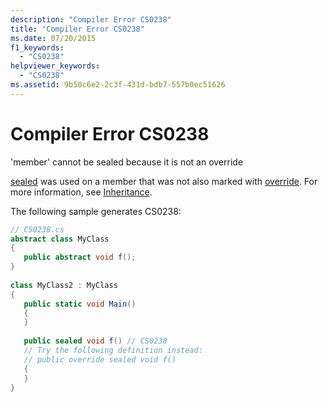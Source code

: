 ```yaml
---
description: "Compiler Error CS0238"
title: "Compiler Error CS0238"
ms.date: 07/20/2015
f1_keywords: 
  - "CS0238"
helpviewer_keywords: 
  - "CS0238"
ms.assetid: 9b50c6e2-2c3f-431d-bdb7-557b0ec51626
---
```

# Compiler Error CS0238
'member' cannot be sealed because it is not an override  
  
 [sealed](../language-reference/keywords/sealed.md) was used on a member that was not also marked with [override](../language-reference/keywords/override.md). For more information, see [Inheritance](../programming-guide/classes-and-structs/inheritance.md).  
  
 The following sample generates CS0238:  
  
```csharp  
// CS0238.cs  
abstract class MyClass  
{  
   public abstract void f();  
}  
  
class MyClass2 : MyClass  
{  
   public static void Main()  
   {  
   }  
  
   public sealed void f() // CS0238  
   // Try the following definition instead:  
   // public override sealed void f()  
   {  
   }  
}  
```
